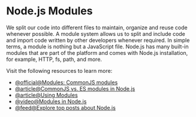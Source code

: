 # Node.js Modules

We split our code into different files to maintain, organize and reuse code whenever possible. A module system allows us to split and include code and import code written by other developers whenever required. In simple terms, a module is nothing but a JavaScript file. Node.js has many built-in modules that are part of the platform and comes with Node.js installation, for example, HTTP, fs, path, and more.

Visit the following resources to learn more:

- [@official@Modules: CommonJS modules](https://nodejs.org/api/modules.html#modules-commonjs-modules)
- [@article@CommonJS vs. ES modules in Node.js](https://blog.logrocket.com/commonjs-vs-es-modules-node-js/)
- [@article@Using Modules](https://www.freecodecamp.org/news/modular-programming-nodejs-npm-modules/)
- [@video@Modules in Node.js](https://www.youtube.com/watch?v=9Amxzvq5LY8&)
- [@feed@Explore top posts about Node.js](https://app.daily.dev/tags/nodejs?ref=roadmapsh)
